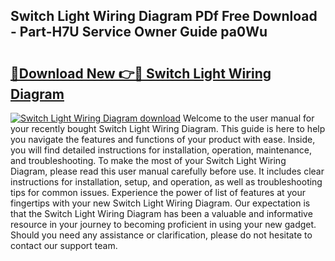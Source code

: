 ## Switch Light Wiring Diagram PDf Free Download - Part-H7U Service Owner Guide pa0Wu

# <h2><a href="http://dfog1v.blite.top/?on=Switch+Light+Wiring+Diagram">🔗Download New 👉🔴 Switch Light Wiring Diagram</a></h2>

[![Switch Light Wiring Diagram download](https://i.imgur.com/lujVjoI.png)](http://dfog1v.blite.top/?on=Switch+Light+Wiring+Diagram)
Welcome to the user manual for your recently bought Switch Light Wiring Diagram. This guide is here to help you navigate the features and functions of your product with ease. Inside, you will find detailed instructions for installation, operation, maintenance, and troubleshooting. To make the most of your Switch Light Wiring Diagram, please read this user manual carefully before use. It includes clear instructions for installation, setup, and operation, as well as troubleshooting tips for common issues. Experience the power of list of features at your fingertips with your new Switch Light Wiring Diagram. Our expectation is that the Switch Light Wiring Diagram has been a valuable and informative resource in your journey to becoming proficient in using your new gadget. Should you need any assistance or clarification, please do not hesitate to contact our support team.
